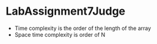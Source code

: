# LabAssignment7Judge

- Time complexity is the order of the length of the array 
- Space time complexity is order of N 
